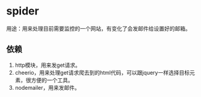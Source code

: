 # spider

用途：用来处理目前需要监控的一个网站，有变化了会发邮件给设置好的邮箱。

## 依赖

  1. http模块，用来发get请求。
  2. cheerio，用来处理get请求爬去到的html代码，可以跟jquery一样选择目标元素，很方便的一个工具。
  3. nodemailer，用来发邮件。
